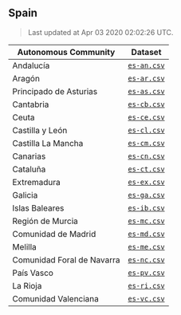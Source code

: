 ## Spain

> Last updated at Apr 03 2020 02:02:26 UTC.


| Autonomous Community | Dataset |
| ------ | ------- |
| Andalucía | [`es-an.csv`](es-an.csv) |
| Aragón | [`es-ar.csv`](es-ar.csv) |
| Principado de Asturias | [`es-as.csv`](es-as.csv) |
| Cantabria | [`es-cb.csv`](es-cb.csv) |
| Ceuta | [`es-ce.csv`](es-ce.csv) |
| Castilla y León | [`es-cl.csv`](es-cl.csv) |
| Castilla La Mancha | [`es-cm.csv`](es-cm.csv) |
| Canarias | [`es-cn.csv`](es-cn.csv) |
| Cataluña | [`es-ct.csv`](es-ct.csv) |
| Extremadura | [`es-ex.csv`](es-ex.csv) |
| Galicia | [`es-ga.csv`](es-ga.csv) |
| Islas Baleares | [`es-ib.csv`](es-ib.csv) |
| Región de Murcia | [`es-mc.csv`](es-mc.csv) |
| Comunidad de Madrid | [`es-md.csv`](es-md.csv) |
| Melilla | [`es-me.csv`](es-me.csv) |
| Comunidad Foral de Navarra | [`es-nc.csv`](es-nc.csv) |
| País Vasco | [`es-pv.csv`](es-pv.csv) |
| La Rioja | [`es-ri.csv`](es-ri.csv) |
| Comunidad Valenciana | [`es-vc.csv`](es-vc.csv) |
